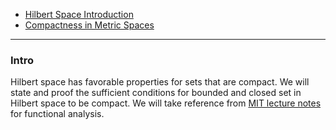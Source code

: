 - [Hilbert Space Introduction](Hilbert%20Space%20Introduction.md)
- [Compactness in Metric Spaces](Compactness%20in%20Metric%20Spaces.md)

---
### **Intro**

Hilbert space has favorable properties for sets that are compact. 
We will state and proof the sufficient conditions for bounded and closed set in Hilbert space to be compact. 
We will take reference from [MIT lecture notes](https://ocw.mit.edu/courses/18-102-introduction-to-functional-analysis-spring-2009/00667882fb5855c8013c8cfe8fe6c49e_MIT18_102s09_lec12.pdf) for functional analysis. 



